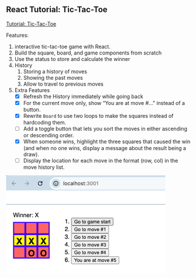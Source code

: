 ## React Tutorial: Tic-Tac-Toe

[Tutorial: Tic-Tac-Toe](https://react.dev/learn/tutorial-tic-tac-toe)

Features:

1. interactive tic-tac-toe game with React.
2. Build the square, board, and game components from scratch
3. Use the status to store and calculate the winner
4. History
   1. Storing a history of moves
   2. Showing the past moves
   3. Allow to travel to previous moves
5. Extra Features
   - [x] Refresh the History immediately while going back
   - [x] For the current move only, show “You are at move #…” instead of a button.
   - [x] Rewrite `Board` to use two loops to make the squares instead of hardcoding them.
   - [ ] Add a toggle button that lets you sort the moves in either ascending or descending order.
   - [x] When someone wins, highlight the three squares that caused the win (and when no one wins, display a message about the result being a draw).
   - [ ] Display the location for each move in the format (row, col) in the move history list.

![image-20240622190619864](./240622-react-project-tic-tac-toe.assets/image-20240622190619864.png)

